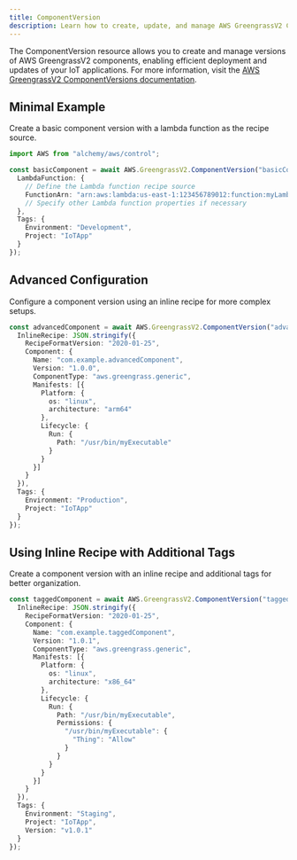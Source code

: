 ```yaml
---
title: ComponentVersion
description: Learn how to create, update, and manage AWS GreengrassV2 ComponentVersions using Alchemy Cloud Control.
---
```



The ComponentVersion resource allows you to create and manage versions of AWS GreengrassV2 components, enabling efficient deployment and updates of your IoT applications. For more information, visit the [AWS GreengrassV2 ComponentVersions documentation](https://docs.aws.amazon.com/greengrassv2/latest/userguide/).

## Minimal Example

Create a basic component version with a lambda function as the recipe source.

```ts
import AWS from "alchemy/aws/control";

const basicComponent = await AWS.GreengrassV2.ComponentVersion("basicComponent", {
  LambdaFunction: {
    // Define the Lambda function recipe source
    FunctionArn: "arn:aws:lambda:us-east-1:123456789012:function:myLambdaFunction",
    // Specify other Lambda function properties if necessary
  },
  Tags: {
    Environment: "Development",
    Project: "IoTApp"
  }
});
```

## Advanced Configuration

Configure a component version using an inline recipe for more complex setups.

```ts
const advancedComponent = await AWS.GreengrassV2.ComponentVersion("advancedComponent", {
  InlineRecipe: JSON.stringify({
    RecipeFormatVersion: "2020-01-25",
    Component: {
      Name: "com.example.advancedComponent",
      Version: "1.0.0",
      ComponentType: "aws.greengrass.generic",
      Manifests: [{
        Platform: {
          os: "linux",
          architecture: "arm64"
        },
        Lifecycle: {
          Run: {
            Path: "/usr/bin/myExecutable"
          }
        }
      }]
    }
  }),
  Tags: {
    Environment: "Production",
    Project: "IoTApp"
  }
});
```

## Using Inline Recipe with Additional Tags

Create a component version with an inline recipe and additional tags for better organization.

```ts
const taggedComponent = await AWS.GreengrassV2.ComponentVersion("taggedComponent", {
  InlineRecipe: JSON.stringify({
    RecipeFormatVersion: "2020-01-25",
    Component: {
      Name: "com.example.taggedComponent",
      Version: "1.0.1",
      ComponentType: "aws.greengrass.generic",
      Manifests: [{
        Platform: {
          os: "linux",
          architecture: "x86_64"
        },
        Lifecycle: {
          Run: {
            Path: "/usr/bin/myExecutable",
            Permissions: {
              "/usr/bin/myExecutable": {
                "Thing": "Allow"
              }
            }
          }
        }
      }]
    }
  }),
  Tags: {
    Environment: "Staging",
    Project: "IoTApp",
    Version: "v1.0.1"
  }
});
```
